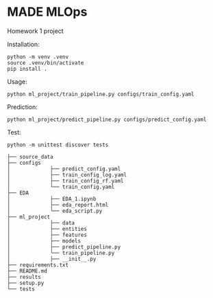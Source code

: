 MADE MLOps
==============================
Homework 1 project

Installation: 
~~~
python -m venv .venv
source .venv/bin/activate
pip install .
~~~
Usage:
~~~
python ml_project/train_pipeline.py configs/train_config.yaml
~~~

Prediction:
~~~
python ml_project/predict_pipeline.py configs/predict_config.yaml
~~~


Test:
~~~
python -m unittest discover tests
~~~

~~~
├── source_data
├── configs
│             ├── predict_config.yaml
│             ├── train_config_log.yaml
│             ├── train_config_rf.yaml
│             └── train_config.yaml
├── EDA
│             ├── EDA_1.ipynb
│             ├── eda_report.html
│             └── eda_script.py
├── ml_project
│             ├── data
│             ├── entities
│             ├── features
│             ├── models
│             ├── predict_pipeline.py
│             └── train_pipeline.py
│             ├── __init__.py
├── requirements.txt
├── README.md
├── results
├── setup.py
└── tests
~~~